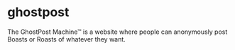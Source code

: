 # ghostpost
 The GhostPost Machine™ is a website where people can anonymously post Boasts or Roasts of whatever they want. 
